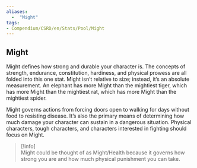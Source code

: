 ```yaml
---
aliases:
  -  "Might"
tags: 
- Compendium/CSRD/en/Stats/Pool/Might
---
```

## Might
Might defines how strong and durable your character is. The concepts of strength, endurance, constitution, hardiness, and physical prowess are all folded into this one stat. Might isn’t relative to size; instead, it’s an absolute measurement. An elephant has more Might than the mightiest tiger, which has more Might than the mightiest rat, which has more Might than the mightiest spider.

Might governs actions from forcing doors open to walking for days without food to resisting disease. It’s also the primary means of determining how much damage your character can sustain in a dangerous situation. Physical characters, tough characters, and characters interested in fighting should focus on Might.

>[!info]  
>Might could be thought of as Might/Health because it governs how strong you are and how much physical punishment you can take.
 
